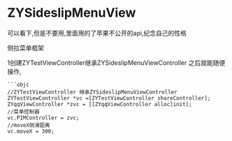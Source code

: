 # ZYSideslipMenuView
可以看下,但是不要用,里面用的了苹果不公开的api,纪念自己的性格

侧拉菜单框架

1创建ZYTestViewController继承ZYSideslipMenuViewController 之后就能随便操作,
 
    
    ```objc
    //ZYTestViewController 继承ZYSideslipMenuViewController
    ZYTestViewController *vc =[ZYTestViewController shareController];
    ZYqqViewController *zvc = [[ZYqqViewController alloc]init];
    //菜单控制器
    vc.PIMController = zvc;
    //moveX侧滑距离
    vc.moveX = 300;

```
